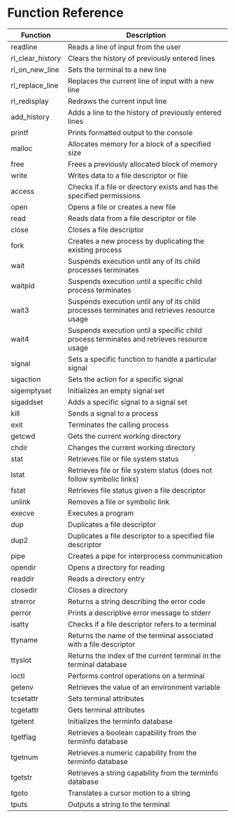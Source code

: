 # Function Reference

| Function      	| Description                                                  									|
| ----------------- | --------------------------------------------------------------------------------------------- |
| readline      	| Reads a line of input from the user                           								|
| rl_clear_history 	| Clears the history of previously entered lines              									|
| rl_on_new_line 	| Sets the terminal to a new line                               								|
| rl_replace_line 	| Replaces the current line of input with a new line            								|
| rl_redisplay  	| Redraws the current input line                                								|
| add_history   	| Adds a line to the history of previously entered lines        								|
| printf        	| Prints formatted output to the console                        								|
| malloc        	| Allocates memory for a block of a specified size              								|
| free          	| Frees a previously allocated block of memory                  								|
| write         	| Writes data to a file descriptor or file                      								|
| access        	| Checks if a file or directory exists and has the specified permissions 						|
| open          	| Opens a file or creates a new file                            								|
| read          	| Reads data from a file descriptor or file                     								|
| close         	| Closes a file descriptor                                      								|
| fork          	| Creates a new process by duplicating the existing process     								|
| wait          	| Suspends execution until any of its child processes terminates								|
| waitpid       	| Suspends execution until a specific child process terminates									|
| wait3         	| Suspends execution until any of its child processes terminates and retrieves resource usage 	|
| wait4         	| Suspends execution until a specific child process terminates and retrieves resource usage 	|
| signal        	| Sets a specific function to handle a particular signal         								|
| sigaction     	| Sets the action for a specific signal                          								|
| sigemptyset   	| Initializes an empty signal set                               								|
| sigaddset     	| Adds a specific signal to a signal set                         								|
| kill          	| Sends a signal to a process                                   								|
| exit          	| Terminates the calling process                                								|
| getcwd        	| Gets the current working directory                            								|
| chdir         	| Changes the current working directory                         								|
| stat          	| Retrieves file or file system status                          								|
| lstat         	| Retrieves file or file system status (does not follow symbolic links) 						|
| fstat         	| Retrieves file status given a file descriptor                 								|
| unlink        	| Removes a file or symbolic link                               								|
| execve        	| Executes a program                                           									|
| dup           	| Duplicates a file descriptor                                  								|
| dup2          	| Duplicates a file descriptor to a specified file descriptor   								|
| pipe          	| Creates a pipe for interprocess communication                 								|
| opendir       	| Opens a directory for reading                                 								|
| readdir       	| Reads a directory entry                                       								|
| closedir      	| Closes a directory                                            								|
| strerror      	| Returns a string describing the error code                    								|
| perror        	| Prints a descriptive error message to stderr                  								|
| isatty        	| Checks if a file descriptor refers to a terminal              								|
| ttyname       	| Returns the name of the terminal associated with a file descriptor 							|
| ttyslot       	| Returns the index of the current terminal in the terminal database 							|
| ioctl         	| Performs control operations on a terminal                     								|
| getenv        	| Retrieves the value of an environment variable                								|
| tcsetattr     	| Sets terminal attributes                                      								|
| tcgetattr     	| Gets terminal attributes                                      								|
| tgetent       	| Initializes the terminfo database                             								|
| tgetflag      	| Retrieves a boolean capability from the terminfo database      								|
| tgetnum       	| Retrieves a numeric capability from the terminfo database      								|
| tgetstr       	| Retrieves a string capability from the terminfo database       								|
| tgoto         	| Translates a cursor motion to a string                        								|
| tputs | Outputs a string to the terminal  |